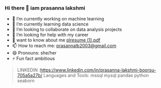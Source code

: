 ### Hi there 👋 iam prasanna lakshmi

- 🔭 I’m currently working on machine learning
- 🌱 I’m currently learning data science
- 👯 I’m looking to collaborate on data analysis projects
- 🤔 I’m looking for help with my career
- 💬 want to know about me [plresume (1).pdf](https://github.com/prasannaboorsu/prasannaboorsu/files/13844133/plresume.1.pdf)
- 📫 How to reach me: prasannalb2003@gmail.com
- 😄 Pronouns: she/her
- ⚡ Fun fact ambitious
> LINKEDIN :https://www.linkedin.com/in/prasanna-lakshmi-boorsu-705a5a27b/
> Languages and Tools:
mssql mysql pandas python seaborn


